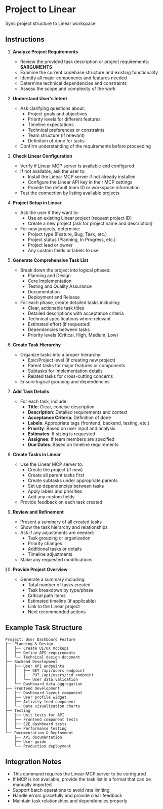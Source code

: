 # Project to Linear

Sync project structure to Linear workspace

## Instructions

1. **Analyze Project Requirements**
   - Review the provided task description or project requirements: **$ARGUMENTS**
   - Examine the current codebase structure and existing functionality
   - Identify all major components and features needed
   - Determine technical dependencies and constraints
   - Assess the scope and complexity of the work

2. **Understand User's Intent**
   - Ask clarifying questions about:
     - Project goals and objectives
     - Priority levels for different features
     - Timeline expectations
     - Technical preferences or constraints
     - Team structure (if relevant)
     - Definition of done for tasks
   - Confirm understanding of the requirements before proceeding

3. **Check Linear Configuration**
   - Verify if Linear MCP server is available and configured
   - If not available, ask the user to:
     - Install the Linear MCP server if not already installed
     - Configure the Linear API key in their MCP settings
     - Provide the default team ID or workspace information
   - Test the connection by listing available projects

4. **Project Setup in Linear**
   - Ask the user if they want to:
     - Use an existing Linear project (request project ID)
     - Create a new project (ask for project name and description)
   - For new projects, determine:
     - Project type (Feature, Bug, Task, etc.)
     - Project status (Planning, In Progress, etc.)
     - Project lead or owner
     - Any custom fields or labels to use

5. **Generate Comprehensive Task List**
   - Break down the project into logical phases:
     - Planning and Design
     - Core Implementation
     - Testing and Quality Assurance
     - Documentation
     - Deployment and Release
   - For each phase, create detailed tasks including:
     - Clear, actionable task titles
     - Detailed descriptions with acceptance criteria
     - Technical specifications where relevant
     - Estimated effort (if requested)
     - Dependencies between tasks
     - Priority levels (Critical, High, Medium, Low)

6. **Create Task Hierarchy**
   - Organize tasks into a proper hierarchy:
     - Epic/Project level (if creating new project)
     - Parent tasks for major features or components
     - Subtasks for implementation details
     - Related tasks for cross-cutting concerns
   - Ensure logical grouping and dependencies

7. **Add Task Details**
   - For each task, include:
     - **Title**: Clear, concise description
     - **Description**: Detailed requirements and context
     - **Acceptance Criteria**: Definition of done
     - **Labels**: Appropriate tags (frontend, backend, testing, etc.)
     - **Priority**: Based on user input and analysis
     - **Estimates**: If sizing is requested
     - **Assignee**: If team members are specified
     - **Due Dates**: Based on timeline requirements

8. **Create Tasks in Linear**
   - Use the Linear MCP server to:
     - Create the project (if new)
     - Create all parent tasks first
     - Create subtasks under appropriate parents
     - Set up dependencies between tasks
     - Apply labels and priorities
     - Add any custom fields
   - Provide feedback on each task created

9. **Review and Refinement**
   - Present a summary of all created tasks
   - Show the task hierarchy and relationships
   - Ask if any adjustments are needed:
     - Task grouping or organization
     - Priority changes
     - Additional tasks or details
     - Timeline adjustments
   - Make any requested modifications

10. **Provide Project Overview**
    - Generate a summary including:
      - Total number of tasks created
      - Task breakdown by type/phase
      - Critical path items
      - Estimated timeline (if applicable)
      - Link to the Linear project
      - Next recommended actions

## Example Task Structure

```
Project: User Dashboard Feature
├── Planning & Design
│   ├── Create UI/UX mockups
│   ├── Define API requirements
│   └── Technical design document
├── Backend Development
│   ├── User API endpoints
│   │   ├── GET /api/users endpoint
│   │   ├── PUT /api/users/:id endpoint
│   │   └── User data validation
│   └── Dashboard data aggregation
├── Frontend Development
│   ├── Dashboard layout component
│   ├── User profile widget
│   ├── Activity feed component
│   └── Data visualization charts
├── Testing
│   ├── Unit tests for API
│   ├── Frontend component tests
│   ├── E2E dashboard tests
│   └── Performance testing
└── Documentation & Deployment
    ├── API documentation
    ├── User guide
    └── Production deployment
```

## Integration Notes

- This command requires the Linear MCP server to be configured
- If MCP is not available, provide the task list in a format that can be manually imported
- Support batch operations to avoid rate limiting
- Handle errors gracefully and provide clear feedback
- Maintain task relationships and dependencies properly